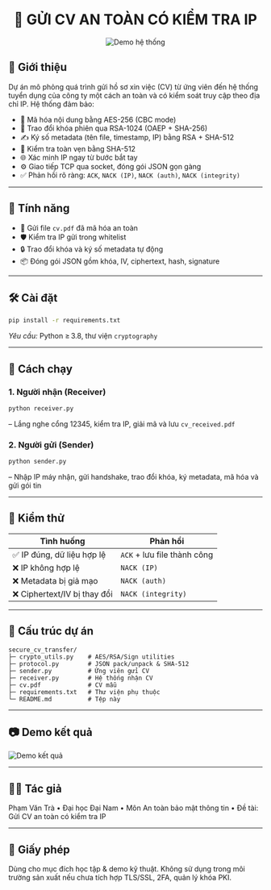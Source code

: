 <h1 align="center">🔐 GỬI CV AN TOÀN CÓ KIỂM TRA IP</h1>

<div align="center">

![Demo hệ thống](https://raw.githubusercontent.com/yourusername/Gui-CV-an-toan-co-kiem-tra-IP/main/demo.png)

</div>

## 📌 Giới thiệu  
Dự án mô phỏng quá trình gửi hồ sơ xin việc (CV) từ ứng viên đến hệ thống tuyển dụng của công ty một cách an toàn và có kiểm soát truy cập theo địa chỉ IP. Hệ thống đảm bảo:

- 🔐 Mã hóa nội dung bằng AES-256 (CBC mode)  
- 🔑 Trao đổi khóa phiên qua RSA-1024 (OAEP + SHA-256)  
- ✍️ Ký số metadata (tên file, timestamp, IP) bằng RSA + SHA-512  
- 🧠 Kiểm tra toàn vẹn bằng SHA-512  
- 🌐 Xác minh IP ngay từ bước bắt tay  
- ⚙️ Giao tiếp TCP qua socket, đóng gói JSON gọn gàng  
- ✅ Phản hồi rõ ràng: `ACK`, `NACK (IP)`, `NACK (auth)`, `NACK (integrity)`

---

## 🎯 Tính năng  
- 📂 Gửi file `cv.pdf` đã mã hóa an toàn  
- 🛡️ Kiểm tra IP gửi trong whitelist  
- 🔒 Trao đổi khóa và ký số metadata tự động  
- 📦 Đóng gói JSON gồm khóa, IV, ciphertext, hash, signature  

---

## 🛠️ Cài đặt  

```bash
pip install -r requirements.txt
```

_Yêu cầu:_ Python ≥ 3.8, thư viện `cryptography`

---

## 🚀 Cách chạy  

### 1. Người nhận (Receiver)  
```bash
python receiver.py
```  
– Lắng nghe cổng 12345, kiểm tra IP, giải mã và lưu `cv_received.pdf`

### 2. Người gửi (Sender)  
```bash
python sender.py
```  
– Nhập IP máy nhận, gửi handshake, trao đổi khóa, ký metadata, mã hóa và gửi gói tin

---

## 🧪 Kiểm thử  

| Tình huống                     | Phản hồi                      |
|--------------------------------|-------------------------------|
| ✅ IP đúng, dữ liệu hợp lệ      | `ACK` + lưu file thành công   |
| ❌ IP không hợp lệ              | `NACK (IP)`                   |
| ❌ Metadata bị giả mạo          | `NACK (auth)`                 |
| ❌ Ciphertext/IV bị thay đổi    | `NACK (integrity)`            |

---

## 📁 Cấu trúc dự án  

```
secure_cv_transfer/
├─ crypto_utils.py    # AES/RSA/Sign utilities
├─ protocol.py        # JSON pack/unpack & SHA-512
├─ sender.py          # Ứng viên gửi CV
├─ receiver.py        # Hệ thống nhận CV
├─ cv.pdf             # CV mẫu
├─ requirements.txt   # Thư viện phụ thuộc
└─ README.md          # Tệp này
```

---

## 📷 Demo kết quả  

![Demo kết quả](https://raw.githubusercontent.com/yourusername/Gui-CV-an-toan-co-kiem-tra-IP/main/demo_result.png)

---

## 👨‍💻 Tác giả  

Phạm Văn Trà • Đại học Đại Nam • Môn An toàn bảo mật thông tin • Đề tài: Gửi CV an toàn có kiểm tra IP  

---

## 📜 Giấy phép  

Dùng cho mục đích học tập & demo kỹ thuật. Không sử dụng trong môi trường sản xuất nếu chưa tích hợp TLS/SSL, 2FA, quản lý khóa PKI.

